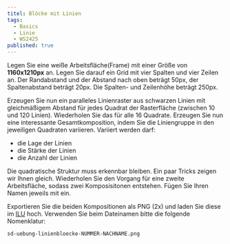```yaml
---
titel: Blöcke mit Linien
tags: 
  - Basics
  - Linie
  - WS2425
published: true
---
```


Legen Sie eine weiße Arbeitsfläche(Frame) mit einer Größe von **1160x1210px** an. Legen Sie darauf ein Grid mit vier Spalten und vier Zeilen an. Der Randabstand und der Abstand nach oben beträgt 50px, der Spaltenabstand beträgt 20px. Die Spalten- und Zeilenhöhe beträgt 250px.

Erzeugen Sie nun ein paralleles Linienraster aus schwarzen Linien mit gleichmäßigem Abstand für jedes Quadrat der Rasterfläche (zwischen 10 und 120 Linien). Wiederholen Sie das für alle 16 Quadrate. Erzeugen Sie nun eine interessante Gesamtkomposition, indem Sie die Liniengruppe in den jeweiligen Quadraten variieren. Variiert werden darf:
- die Lage der Linien
- die Stärke der Linien
- die Anzahl der Linien

Die quadratische Struktur muss erkennbar bleiben. Ein paar Tricks zeigen wir Ihnen gleich. Wiederholen Sie den Vorgang für eine zweite Arbeitsfläche, sodass zwei Komposisitonen entstehen. Fügen Sie Ihren Namen jeweils mit ein.

Exportieren Sie die beiden Kompositionen als PNG (2x) und laden Sie diese im [ILU](https://ilu.th-koeln.de/ilias.php?baseClass=ilExerciseHandlerGUI&ref_id=482917&cmd=showOverview) hoch. Verwenden Sie beim Dateinamen bitte die folgende Nomenklatur:

```sd-uebung-linienbloecke-NUMMER-NACHNAME.png```
